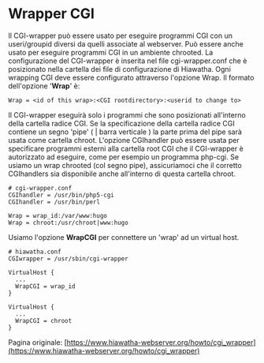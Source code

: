 # Wrapper CGI

Il CGI-wrapper può essere usato per eseguire programmi CGI con un useri/groupid diversi da quelli associate al webserver.
Può essere anche usato per eseguire programmi CGI in un ambiente chrooted.
La configurazione del CGI-wrapper è inserita nel file cgi-wrapper.conf che è posizionato nella cartella dei file di configurazione di Hiawatha.
Ogni wrapping CGI deve essere configurato attraverso l'opzione Wrap. Il formato dell'opzione '**Wrap**' è:


```
Wrap = <id of this wrap>:<CGI rootdirectory>:<userid to change to>
```


Il CGI-wrapper eseguirà solo i programmi che sono posizionati all'interno della cartella radice CGI. Se la specificazione della cartella radice CGI contiene un segno 'pipe' ( | barra verticale ) la parte prima del pipe sarà usata come cartella chroot. L'opzione CGIhandler può essere usata per specificare programmi esterni alla cartella root CGI che il CGI-wrapper è autorizzato ad eseguire, come per esempio un programma php-cgi. Se usiamo un wrap chrooted (col segno pipe), assicuriamoci che il corretto CGIhandlers sia disponibile anche all'interno di questa cartella chroot.


```
# cgi-wrapper.conf
CGIhandler = /usr/bin/php5-cgi
CGIhandler = /usr/bin/perl

Wrap = wrap_id:/var/www:hugo
Wrap = chroot:/usr/chroot|www:hugo
```

Usiamo l'opzione **WrapCGI**  per connettere un 'wrap' ad un virtual host.

```
# hiawatha.conf
CGIwrapper = /usr/sbin/cgi-wrapper

VirtualHost {
  ...
  WrapCGI = wrap_id
}

VirtualHost {
  ...
  WrapCGI = chroot
}
```


Pagina originale: [https://www.hiawatha-webserver.org/howto/cgi_wrapper](https://www.hiawatha-webserver.org/howto/cgi_wrapper)